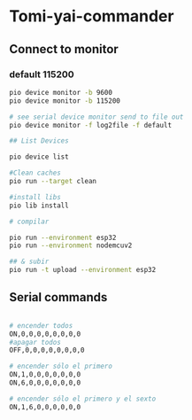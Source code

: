 # Tomi-yai-commander

## Connect to monitor

### default 115200

```bash {"id":"01JA0BQYHGVW5VH7VZEP1Y7EE7"}
pio device monitor -b 9600
pio device monitor -b 115200

# see serial device monitor send to file out
pio device monitor -f log2file -f default

## List Devices

pio device list

#Clean caches
pio run --target clean

#install libs
pio lib install

# compilar

pio run --environment esp32
pio run --environment nodemcuv2

## & subir
pio run -t upload --environment esp32

```

## Serial commands

```bash {"id":"01JA0BQYHGVW5VH7VZEQCCG27X"}

# encender todos
ON,0,0,0,0,0,0,0,0
#apagar todos
OFF,0,0,0,0,0,0,0,0

# encender sólo el primero
ON,1,0,0,0,0,0,0,0
ON,6,0,0,0,0,0,0,0

# encender sólo el primero y el sexto
ON,1,6,0,0,0,0,0,0
```
